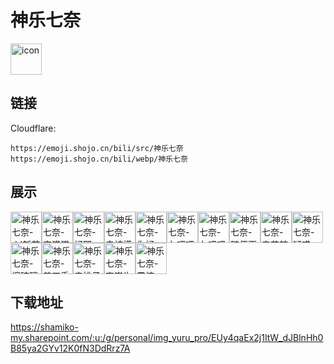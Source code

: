 # 神乐七奈
<img src="https://emoji.shojo.cn/bili/src/神乐七奈/icon.png" width="50" height="50" alt="icon">

## 链接
Cloudflare:
```
https://emoji.shojo.cn/bili/src/神乐七奈
https://emoji.shojo.cn/bili/webp/神乐七奈
```
## 展示
<img src="https://emoji.shojo.cn/bili/src/神乐七奈/神乐七奈-dd斩首.png" width="50" height="50" alt="神乐七奈-dd斩首"><img src="https://emoji.shojo.cn/bili/src/神乐七奈/神乐七奈-变猫猫.png" width="50" height="50" alt="神乐七奈-变猫猫"><img src="https://emoji.shojo.cn/bili/src/神乐七奈/神乐七奈-好耶.png" width="50" height="50" alt="神乐七奈-好耶"><img src="https://emoji.shojo.cn/bili/src/神乐七奈/神乐七奈-卖柠檬.png" width="50" height="50" alt="神乐七奈-卖柠檬"><img src="https://emoji.shojo.cn/bili/src/神乐七奈/神乐七奈-你好.png" width="50" height="50" alt="神乐七奈-你好"><img src="https://emoji.shojo.cn/bili/src/神乐七奈/神乐七奈-七哩哩.png" width="50" height="50" alt="神乐七奈-七哩哩"><img src="https://emoji.shojo.cn/bili/src/神乐七奈/神乐七奈-七哩哩增加.png" width="50" height="50" alt="神乐七奈-七哩哩增加"><img src="https://emoji.shojo.cn/bili/src/神乐七奈/神乐七奈-随便画画.png" width="50" height="50" alt="神乐七奈-随便画画"><img src="https://emoji.shojo.cn/bili/src/神乐七奈/神乐七奈-辛苦辣.png" width="50" height="50" alt="神乐七奈-辛苦辣"><img src="https://emoji.shojo.cn/bili/src/神乐七奈/神乐七奈-疑惑.png" width="50" height="50" alt="神乐七奈-疑惑"><img src="https://emoji.shojo.cn/bili/src/神乐七奈/神乐七奈-擦玻璃.png" width="50" height="50" alt="神乐七奈-擦玻璃"><img src="https://emoji.shojo.cn/bili/src/神乐七奈/神乐七奈-剪刀手.png" width="50" height="50" alt="神乐七奈-剪刀手"><img src="https://emoji.shojo.cn/bili/src/神乐七奈/神乐七奈-卖桃子.png" width="50" height="50" alt="神乐七奈-卖桃子"><img src="https://emoji.shojo.cn/bili/src/神乐七奈/神乐七奈-忘崽牛奶.png" width="50" height="50" alt="神乐七奈-忘崽牛奶"><img src="https://emoji.shojo.cn/bili/src/神乐七奈/神乐七奈-震惊.png" width="50" height="50" alt="神乐七奈-震惊">

## 下载地址

https://shamiko-my.sharepoint.com/:u:/g/personal/img_yuru_pro/EUy4qaEx2j1ItW_dJBlnHh0B85ya2GYv12K0fN3DdRrz7A